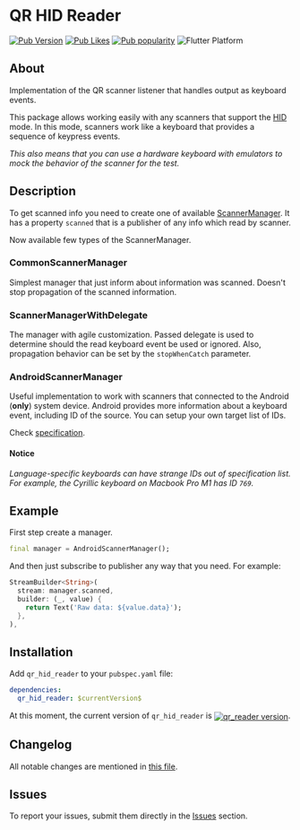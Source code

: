 # QR HID Reader

[![Pub Version](https://img.shields.io/pub/v/qr_hid_reader?logo=dart&logoColor=white)](https://pub.dev/packages/qr_hid_reader)
[![Pub Likes](https://badgen.net/pub/likes/qr_hid_reader)](https://pub.dev/packages/qr_hid_reader)
[![Pub popularity](https://badgen.net/pub/popularity/qr_hid_reader)](https://pub.dev/packages/qr_hid_reader/score)
![Flutter Platform](https://badgen.net/pub/flutter-platform/qr_hid_reader)

## About

Implementation of the QR scanner listener that handles output as keyboard events.

This package allows working easily with any scanners that support the [HID](https://www.usb.org/hid) mode.
In this mode, scanners work like a keyboard that provides a sequence of keypress events.

_This also means that you can use a hardware keyboard with emulators to mock the behavior of the scanner for the test._

## Description

To get scanned info you need to create one of available [ScannerManager](lib/src/scanner_manager.dart).
It has a property `scanned` that is a publisher of any info which read by scanner.

Now available few types of the ScannerManager.

### CommonScannerManager
Simplest manager that just inform about information was scanned. 
Doesn't stop propagation of the scanned information.

### ScannerManagerWithDelegate
The manager with agile customization.
Passed delegate is used to determine should the read keyboard event be used or ignored.
Also, propagation behavior can be set by the `stopWhenCatch` parameter.

### AndroidScannerManager
Useful implementation to work with scanners that connected to the Android (**only**) system device.
Android provides more information about a keyboard event, including ID of the source.
You can setup your own target list of IDs.

Check [specification](https://developer.android.com/reference/android/view/InputDevice#SOURCE_KEYBOARD).

#### Notice
_Language-specific keyboards can have strange IDs out of specification list.
For example, the Cyrillic keyboard on Macbook Pro M1 has ID `769`._  

## Example

First step create a manager.

```dart
final manager = AndroidScannerManager();
```

And then just subscribe to publisher any way that you need. For example:

```dart
StreamBuilder<String>(
  stream: manager.scanned,
  builder: (_, value) {
    return Text('Raw data: ${value.data}');
  },
),
```

## Installation

Add `qr_hid_reader` to your `pubspec.yaml` file:

```yaml
dependencies:
  qr_hid_reader: $currentVersion$
```

<p>At this moment, the current version of <code>qr_hid_reader</code> is <a href="https://pub.dev/packages/qr_hid_reader"><img style="vertical-align:middle;" src="https://img.shields.io/pub/v/qr_hid_reader.svg" alt="qr_reader version"></a>.</p>

## Changelog

All notable changes are mentioned in [this file](./CHANGELOG.md).

## Issues

To report your issues, submit them directly in the [Issues](https://github.com/BakerSoftTeam/qr_hid_reader/issues) section.